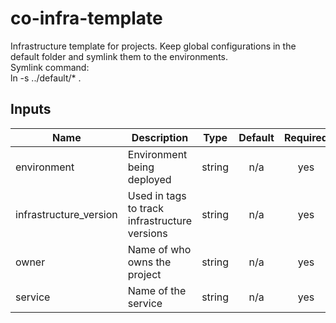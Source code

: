 # co-infra-template
Infrastructure template for projects. Keep global configurations in the default folder and symlink them to the environments.<br>
Symlink command:<br>
ln -s ../default/* .
<!-- BEGINNING OF PRE-COMMIT-TERRAFORM DOCS HOOK -->
## Inputs

| Name | Description | Type | Default | Required |
|------|-------------|:----:|:-----:|:-----:|
| environment | Environment being deployed | string | n/a | yes |
| infrastructure\_version | Used in tags to track infrastructure versions | string | n/a | yes |
| owner | Name of who owns the project | string | n/a | yes |
| service | Name of the service | string | n/a | yes |

<!-- END OF PRE-COMMIT-TERRAFORM DOCS HOOK -->